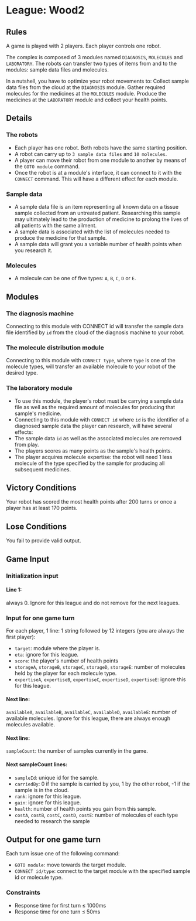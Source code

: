 # League: Wood2

## Rules
A game is played with 2 players. Each player controls one robot.

The complex is composed of 3 modules named `DIAGNOSIS`, `MOLECULES` and `LABORATORY`. 
The robots can transfer two types of items from and to the modules: sample data files and molecules.

In a nutshell, you have to optimize your robot movements to:
Collect sample data files from the cloud at the `DIAGNOSIS` module.
Gather required molecules for the medicines at the `MOLECULES` module.
Produce the medicines at the `LABORATORY` module and collect your health points.


## Details
### The robots
* Each player has one robot. Both robots have the same starting position.
* A robot can carry up to `3 sample data files` and `10 molecules`.
* A player can move their robot from one module to another by means of the `GOTO module` command.
* Once the robot is at a module's interface, it can connect to it with the `CONNECT` command. This will have a different effect for each module.

### Sample data
* A sample data file is an item representing all known data on a tissue sample collected from an untreated patient. Researching this sample may ultimately lead to the production of medicine to prolong the lives of all patients with the same ailment.
* A sample data is associated with the list of molecules needed to produce the medicine for that sample.
* A sample data will grant you a variable number of health points when you research it.

### Molecules
* A molecule can be one of five types: `A`, `B`, `C`, `D` or `E`.


## Modules
### The diagnosis machine
Connecting to this module with CONNECT id will transfer the sample data file identified by `id` from the cloud of the diagnosis machine to your robot. 

### The molecule distribution module
Connecting to this module with `CONNECT type`, where `type` is one of the molecule types, will transfer an available molecule to your robot of the desired type.

### The laboratory module
* To use this module, the player's robot must be carrying a sample data file as well as the required amount of molecules for producing that sample's medicine.
* Connecting to this module with `CONNECT id` where `id` is the identifier of a diagnosed sample data the player can research, will have several effects:
* The sample data `id` as well as the associated molecules are removed from play.
* The players scores as many points as the sample's health points.
* The player acquires molecule expertise: the robot will need 1 less molecule of the type specified by the sample for producing all subsequent medicines.


## Victory Conditions
Your robot has scored the most health points after 200 turns or once a player has at least 170 points.

## Lose Conditions
You fail to provide valid output.


## Game Input
### Initialization input

#### Line 1:
always 0. Ignore for this league and do not remove for the next leagues.

### Input for one game turn
For each player, 1 line: 1 string followed by 12 integers (you are always the first player):
* `target`: module where the player is.
* `eta`: ignore for this league.
* `score`: the player's number of health points
* `storageA`, `storageB`, `storageC`, `storageD`, `storageE`: number of molecules held by the player for each molecule type.
* `expertiseA`, `expertiseB`, `expertiseC`, `expertiseD`, `expertiseE`: ignore this for this league.


#### Next line:
`availableA`, `availableB`, `availableC`, `availableD`, `availableE`: number of available molecules. Ignore for this league, there are always enough molecules available.

#### Next line:
`sampleCount`: the number of samples currently in the game.

#### Next sampleCount lines:
* `sampleId`: unique id for the sample.
* `carriedBy`: 0 if the sample is carried by you, 1 by the other robot, -1 if the sample is in the cloud.
* `rank`: ignore for this league.
* `gain`: ignore for this league.
* `health`: number of health points you gain from this sample.
* `costA`, `costB`, `costC`, `costD`, `costE`: number of molecules of each type needed to research the sample


## Output for one game turn
Each turn issue one of the following command:
* `GOTO module`: move towards the target module.
* `CONNECT id/type`: connect to the target module with the specified sample id or molecule type.

### Constraints
* Response time for first turn ≤ 1000ms 
* Response time for one turn ≤ 50ms
